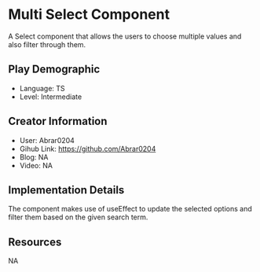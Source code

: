 # Multi Select Component

A Select component that allows the users to choose multiple values and also filter through them.

## Play Demographic

- Language: TS
- Level: Intermediate

## Creator Information

- User: Abrar0204
- Gihub Link: https://github.com/Abrar0204
- Blog: NA
- Video: NA

## Implementation Details

The component makes use of useEffect to update the selected options and filter them based on the given search term.

## Resources

NA